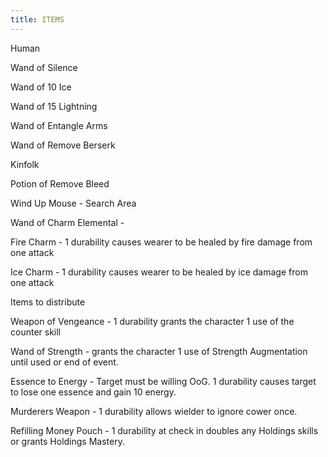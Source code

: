 ```yaml
---
title: ITEMS
---
```

Human

Wand of Silence

Wand of 10 Ice

Wand of 15 Lightning

Wand of Entangle Arms

Wand of Remove Berserk

Kinfolk

Potion of Remove Bleed

Wind Up Mouse - Search Area

Wand of Charm Elemental -

Fire Charm - 1 durability causes wearer to be healed by fire damage from one attack

Ice Charm - 1 durability causes wearer to be healed by ice damage from one attack

Items to distribute

Weapon of Vengeance - 1 durability grants the character 1 use of the counter skill

Wand of Strength - grants the character 1 use of Strength Augmentation until used or end of event.

Essence to Energy - Target must be willing OoG. 1 durability causes target to lose one essence and gain 10 energy.

Murderers Weapon - 1 durability allows wielder to ignore cower once.

Refilling Money Pouch - 1 durability at check in doubles any Holdings skills or grants Holdings Mastery.
